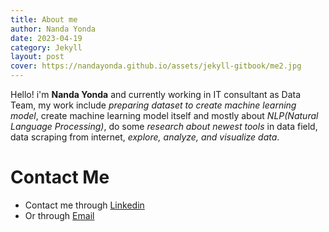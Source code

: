 ```yaml
---
title: About me
author: Nanda Yonda
date: 2023-04-19
category: Jekyll
layout: post
cover: https://nandayonda.github.io/assets/jekyll-gitbook/me2.jpg
---
```


Hello! i'm **Nanda Yonda** and currently working in IT consultant as Data Team, my work include *preparing dataset to create machine learning model*, create machine learning model itself and mostly about *NLP(Natural Language Processing)*, do some *research about newest tools* in data field, data scraping from internet, *explore, analyze, and visualize data*.

# Contact Me
- Contact me through [Linkedin](https://www.linkedin.com/in/nanda-yonda-29aa261aa/)
- Or through [Email](mailto:yondananda@gmail.com)
